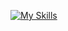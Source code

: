 [![My Skills](https://skillicons.dev/icons?i=py,raspberrypi,debian,linux)](https://skillicons.dev)
<!---
cons0le7/cons0le7 is a ✨ special ✨ repository because its `README.md` (this file) appears on your GitHub profile.
You can click the Preview link to take a look at your changes.
--->
